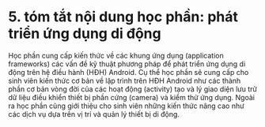 # 5. tóm tắt nội dung học phần: phát triển ứng dụng di động
Học phần cung cấp kiến thức về các khung ứng dụng (application frameworks) các vấn đề kỹ thuật phương pháp để phát triển ứng dụng di động trên hệ điều hành (HĐH) Android. Cụ thể học phần sẽ cung cấp cho sinh viên kiến thức cơ bản về lập trình trên HĐH Android như các thành phần cơ bản vòng đời của các hoạt động (activity) tạo và lý giao diện lưu trữ dữ liệu điều khiển thiết bị phần cứng (camera) và kiểm thử ứng dụng. Ngoài ra học phần cũng giới thiệu cho sinh viên những kiến thức nâng cao như các dịch vụ dựa trên vị trí và quản lý thiết bị di động.
